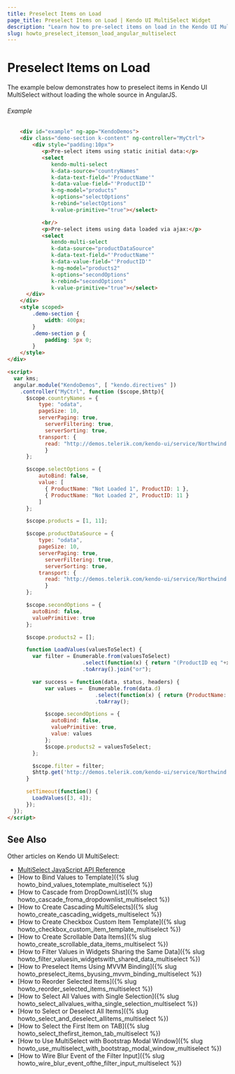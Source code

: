 ```yaml
---
title: Preselect Items on Load
page_title: Preselect Items on Load | Kendo UI MultiSelect Widget
description: "Learn how to pre-select items on load in the Kendo UI MultiSelect widget."
slug: howto_preselect_itemson_load_angular_multiselect
---
```


# Preselect Items on Load

The example below demonstrates how to preselect items in Kendo UI MultiSelect without loading the whole source in AngularJS.

###### Example

```html
    <div id="example" ng-app="KendoDemos">
    <div class="demo-section k-content" ng-controller="MyCtrl">
        <div style="padding:10px">
           <p>Pre-select items using static initial data:</p>
           <select
              kendo-multi-select
              k-data-source="countryNames"
              k-data-text-field="'ProductName'"
              k-data-value-field="'ProductID'"
              k-ng-model="products"
              k-options="selectOptions"
              k-rebind="selectOptions"
              k-value-primitive="true"></select>

           <br/>
           <p>Pre-select items using data loaded via ajax:</p>
           <select
              kendo-multi-select
              k-data-source="productDataSource"
              k-data-text-field="'ProductName'"
              k-data-value-field="'ProductID'"
              k-ng-model="products2"
              k-options="secondOptions"
              k-rebind="secondOptions"
              k-value-primitive="true"></select>
      </div>
    </div>
    <style scoped>
        .demo-section {
            width: 400px;
        }
        .demo-section p {
            padding: 5px 0;
        }
    </style>
</div>

<script>
  var kms;
  angular.module("KendoDemos", [ "kendo.directives" ])
    .controller("MyCtrl", function ($scope,$http){
      $scope.countryNames = {
          type: "odata",
          pageSize: 10,
          serverPaging: true,
            serverFiltering: true,
            serverSorting: true,
          transport: {
            read: "http://demos.telerik.com/kendo-ui/service/Northwind.svc/Products"
            }
      };

      $scope.selectOptions = {
          autoBind: false,
          value: [
            { ProductName: "Not Loaded 1", ProductID: 1 },
            { ProductName: "Not Loaded 2", ProductID: 11 }
          ]
      };

      $scope.products = [1, 11];

      $scope.productDataSource = {
          type: "odata",
          pageSize: 10,
          serverPaging: true,
            serverFiltering: true,
            serverSorting: true,
          transport: {
            read: "http://demos.telerik.com/kendo-ui/service/Northwind.svc/Products"
            }
      };

      $scope.secondOptions = {
        autoBind: false,
        valuePrimitive: true
      };

      $scope.products2 = [];

      function LoadValues(valuesToSelect) {
        var filter = Enumerable.from(valuesToSelect)
                        .select(function(x) { return "(ProductID eq "+x+")" })
                        .toArray().join("or");

        var success = function(data, status, headers) {
            var values =  Enumerable.from(data.d)
                            .select(function(x) { return {ProductName: x.ProductName, ProductID: x.ProductID, } })
                            .toArray();

            $scope.secondOptions = {
              autoBind: false,
              valuePrimitive: true,
              value: values
            };
            $scope.products2 = valuesToSelect;
        };

        $scope.filter = filter;
        $http.get('http://demos.telerik.com/kendo-ui/service/Northwind.svc/Products?$filter='+filter).success(success);
      }

      setTimeout(function() {
        LoadValues([3, 4]);
      });
  });
</script>
```

## See Also

Other articles on Kendo UI MultiSelect:

* [MultiSelect JavaScript API Reference](/api/javascript/ui/multiselect)
* [How to Bind Values to Template]({% slug howto_bind_values_totemplate_multiselect %})
* [How to Cascade from DropDownList]({% slug howto_cascade_froma_dropdownlist_multiselect %})
* [How to Create Cascading MultiSelects]({% slug howto_create_cascading_widgets_multiselect %})
* [How to Create Checkbox Custom Item Template]({% slug howto_checkbox_custom_item_template_multiselect %})
* [How to Create Scrollable Data Items]({% slug howto_create_scrollable_data_items_multiselect %})
* [How to Filter Values in Widgets Sharing the Same Data]({% slug howto_filter_valuesin_widgetswith_shared_data_multiselect %})
* [How to Preselect Items Using MVVM Binding]({% slug howto_preselect_items_byusing_mvvm_binding_multiselect %})
* [How to Reorder Selected Items]({% slug howto_reorder_selected_items_multiselect %})
* [How to Select All Values with Single Selection]({% slug howto_select_allvalues_witha_single_selection_multiselect %})
* [How to Select or Deselect All Items]({% slug howto_select_and_deselect_allitems_multiselect %})
* [How to Select the First Item on TAB]({% slug howto_select_thefirst_itemon_tab_multiselect %})
* [How to Use MultiSelect with Bootstrap Modal Window]({% slug howto_use_multiselect_with_bootstrap_modal_window_multiselect %})
* [How to Wire Blur Event of the Filter Input]({% slug howto_wire_blur_event_ofthe_filtеr_input_multiselect %})
